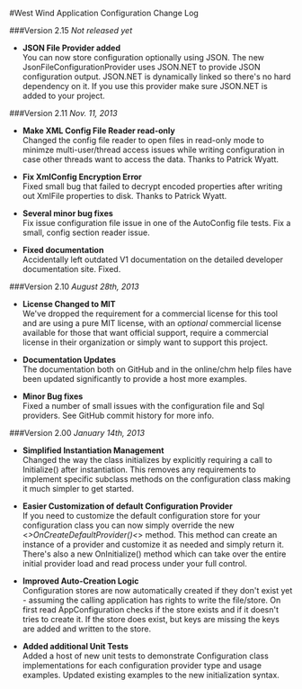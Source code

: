 #West Wind Application Configuration Change Log


###Version 2.15
*Not released yet*

* **JSON File Provider added**<br/>
You can now store configuration optionally using JSON. The new JsonFileConfigurationProvider
uses JSON.NET to provide JSON configuration output. JSON.NET is dynamically linked so
there's no hard dependency on it. If you use this provider make sure JSON.NET is added
to your project.


###Version 2.11
*Nov. 11, 2013*

* **Make XML Config File Reader read-only**<br/>
Changed the config file reader to open files in read-only mode to minimze multi-user/thread access issues while writing configuration in case other threads want to access the data. Thanks to  Patrick Wyatt.

* **Fix XmlConfig Encryption Error**<br/>
Fixed small bug that failed to decrypt encoded properties after writing out XmlFile properties to disk. Thanks to Patrick Wyatt.

* **Several minor bug fixes**<br/>
Fix issue configuration file issue in one of the AutoConfig file tests. Fix a small, config section reader issue.

* **Fixed documentation**<br/>
Accidentally left outdated V1 documentation on the detailed developer documentation site. Fixed.


###Version 2.10
*August 28th, 2013*

* **License Changed to MIT**<br/>
We've dropped the requirement for a commercial license for this tool and are using a pure MIT license, 
with an *optional* commercial license available for those that want official support, require a 
commercial license in their organization or simply want to support this project.

* **Documentation Updates**<br/>
The documentation both on GitHub and in the online/chm help files have been updated significantly to provide a host more examples.

* **Minor Bug fixes**<br/>
Fixed a number of small issues with the configuration file and Sql providers. See GitHub commit history for more info.


###Version 2.00
*January 14th, 2013*

* **Simplified Instantiation Management**<br/>
Changed the way the class initializes by explicitly requiring a call to Initialize() after instantiation. This removes any requirements to implement specific subclass methods on the configuration class making it much simpler to get started.

* **Easier Customization of default Configuration Provider**<br/>
If you need to customize the default configuration store for your configuration class you can now simply override the new <<i>>OnCreateDefaultProvider()<</i>> method. This method can create an instance of a provider and customize it as needed and simply return it. There's also a new OnInitialize() method which can take over the entire initial provider load and read process under your full control.

* **Improved Auto-Creation Logic**<br/>
Configuration stores are now automatically created if they don't exist yet - assuming the calling application has rights to write the file/store. On first read AppConfiguration checks if the store exists and if it doesn't tries to create it. If the store does exist, but keys are missing the keys are added and written to the store.

* **Added additional Unit Tests**<br/>
Added a host of new unit tests to demonstrate Configuration class implementations for each configuration provider type and usage examples. Updated existing examples to the new initialization syntax.
